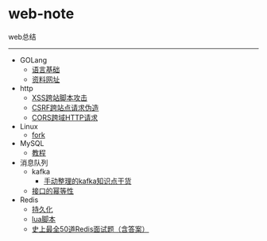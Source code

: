 # web-note
web总结

---

* GOLang
    * [语言基础](GoLang/语言基础.md)
    * [资料网址](GoLang/资料网址.md)
* http
    * [XSS跨站脚本攻击](http/XSS攻击.md)
    * [CSRF跨站点请求伪造](http/CSRF攻击.md)
    * [CORS跨域HTTP请求](http/CORS跨域.md)
* Linux
    * [fork](linux/fork.md)
* MySQL
    * [教程](MySQL/教程.md)
* 消息队列
    * kafka
        * [手动整理的kafka知识点干货](queue/kafka/手动整理的kafka知识点干货.md)
    * [接口的幂等性](queue/接口的幂等性.md)
* Redis
    * [持久化](redis/持久化.md)
    * [lua脚本](redis/lua脚本.md)
    * [史上最全50道Redis面试题（含答案）](redis/面试题.md)

